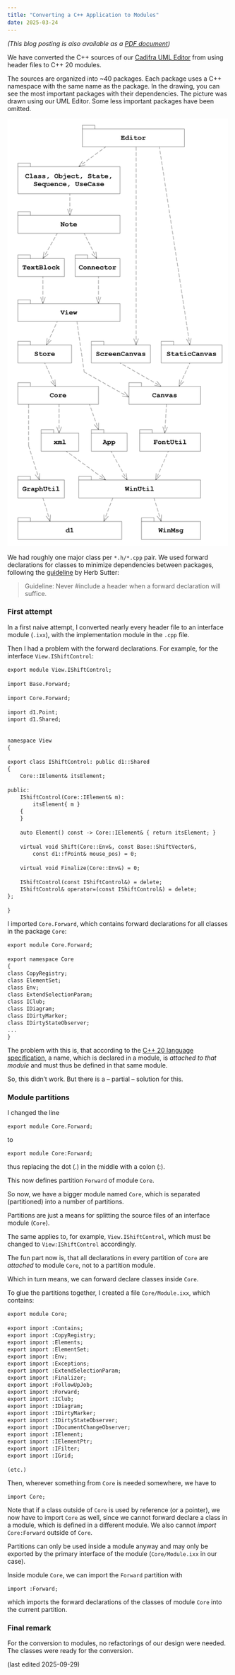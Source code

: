 ```yaml
---
title: "Converting a C++ Application to Modules"
date: 2025-03-24
---
```


*(This blog posting is also available as a [PDF document](https://www.cadifra.com/papers/converting-to-modules.pdf))*

We have converted the C++ sources of our [Cadifra UML Editor](https://cadifra.com) from using header files to C++ 20 modules.

The sources are organized into ~40 packages. Each package uses a C++ namespace with the same name as the package. In the drawing, you can see the most important packages with their dependencies. The picture was drawn using our UML Editor. Some less important packages have been omitted.

<img src="/assets/cadifra-packages.png" alt="Cadifra Packages" width="500"/>

We had roughly one major class per `*.h/*.cpp` pair. We used forward declarations for classes to minimize dependencies between packages, following the [guideline](https://herbsutter.com/2013/08/19/gotw-7a-solution-minimizing-compile-time-dependencies-part-1/) by Herb Sutter:

> Guideline: Never #include a header when a forward declaration will suffice.


### First attempt

In a first naive attempt, I converted nearly every header file to an interface module (`.ixx`), with the implementation module in the `.cpp` file.

Then I had a problem with the forward declarations. For example, for the interface `View.IShiftControl`:


    export module View.IShiftControl;

    import Base.Forward;

    import Core.Forward;

    import d1.Point;
    import d1.Shared;


    namespace View
    {

    export class IShiftControl: public d1::Shared
    {
        Core::IElement& itsElement;

    public:
        IShiftControl(Core::IElement& m):
            itsElement{ m }
        {
        }

        auto Element() const -> Core::IElement& { return itsElement; }

        virtual void Shift(Core::Env&, const Base::ShiftVector&,
            const d1::fPoint& mouse_pos) = 0;

        virtual void Finalize(Core::Env&) = 0;

        IShiftControl(const IShiftControl&) = delete;
        IShiftControl& operator=(const IShiftControl&) = delete;
    };

    }

I imported `Core.Forward`, which contains forward declarations for all classes in the package `Core`:

    export module Core.Forward;

    export namespace Core
    {
    class CopyRegistry;
    class ElementSet;
    class Env;
    class ExtendSelectionParam;
    class IClub;
    class IDiagram;
    class IDirtyMarker;
    class IDirtyStateObserver;
    ...
    }

The problem with this is, that according to the [C++ 20 language specification](https://eel.is/c++draft/module#unit-7), a name, which is declared in a module, is *attached to that module* and must thus be defined in that same module.

So, this didn’t work. But there is a &ndash; partial &ndash; solution for this.


### Module partitions

I changed the line

    export module Core.Forward;

to

    export module Core:Forward;

thus replacing the dot (.) in the middle with a colon (:).

This now defines partition `Forward` of module `Core`.

So now, we have a bigger module named `Core`, which is separated (partitioned) into a number of partitions.

Partitions are just a means for splitting the source files of an interface module (`Core`).

The same applies to, for example, `View.IShiftControl`, which must be changed to `View:IShiftControl` accordingly.

The fun part now is, that all declarations in every partition of `Core` are *attached* to module `Core`, not to a partition module.

Which in turn means, we can forward declare classes inside `Core`.

To glue the partitions together, I created a file `Core/Module.ixx`, which contains:

    export module Core;

    export import :Contains;
    export import :CopyRegistry;
    export import :Elements;
    export import :ElementSet;
    export import :Env;
    export import :Exceptions;
    export import :ExtendSelectionParam;
    export import :Finalizer;
    export import :FollowUpJob;
    export import :Forward;
    export import :IClub;
    export import :IDiagram;
    export import :IDirtyMarker;
    export import :IDirtyStateObserver;
    export import :IDocumentChangeObserver;
    export import :IElement;
    export import :IElementPtr;
    export import :IFilter;
    export import :IGrid;

    (etc.)

Then, wherever something from `Core` is needed somewhere, we have to

    import Core;

Note that if a class outside of `Core` is used by reference (or a pointer), we now have to import `Core` as well, since we cannot forward declare a class in a module, which is defined in a different module. We also cannot *import* `Core:Forward` outside of `Core`.

Partitions can only be used inside a module anyway and may only be exported by the primary interface of the module (`Core/Module.ixx` in our case).

Inside module `Core`, we can import the `Forward` partition with

    import :Forward;

which imports the forward declarations of the classes of module `Core` into the current partition.


### Final remark

For the conversion to modules, no refactorings of our design were needed. The classes were ready for the conversion.


(last edited 2025-09-29)
